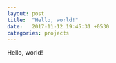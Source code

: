 ```yaml
---
layout: post
title:  "Hello, world!"
date:   2017-11-12 19:45:31 +0530
categories: projects
---
```

Hello, world!

